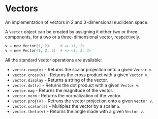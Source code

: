 # Vectors
An implementation of vectors in 2 and 3-dimensional euclidean space.

A ```Vector``` object can be created by assigning it either two or three components, for a two or a three-dimensional vector, respectively.

```python
v = new Vector(1, 2)     # => <1, 2>
v = new Vector(1, 2, 3)  # => <1, 2, 3>
```

All the standard vector operations are available:
- ```vector.comp(v)``` - Returns the scalar projection onto a given ```Vector v```.
- ```vector.cross(v)``` - Returns the cross product with a given ```Vector v```.
- ```vector.display``` - Returns a string of the vector.
- ```vector.dot(v)``` - Returns the dot product with a given ```Vector v```.
- ```vector.mag``` - Returns the magnitude of the vector.
- ```vector.norm``` - Returns the normalization of the vector.
- ```vector.proj(v)``` - Retruns the vector projection onto a given ```Vector v```.
- ```vector.scalar(a)``` - Multiples the vector by a scalar ```a```.
- ```vector.theta(v)``` - Returns the angle made with a given ```Vector v```.

